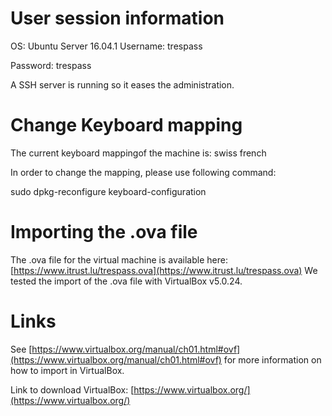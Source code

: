 # User session information
OS: Ubuntu Server 16.04.1
Username: trespass

Password: trespass

A SSH server is running so it eases the administration.

# Change Keyboard mapping
The current keyboard mappingof the machine is: swiss french

In order to change the mapping, please use following command:

sudo dpkg-reconfigure keyboard-configuration

# Importing the .ova file
The .ova file for the virtual machine is available here: [https://www.itrust.lu/trespass.ova](https://www.itrust.lu/trespass.ova)
We tested the import of the .ova file with VirtualBox v5.0.24.

# Links
See [https://www.virtualbox.org/manual/ch01.html#ovf](https://www.virtualbox.org/manual/ch01.html#ovf) for more information on how to import in VirtualBox.

Link to download VirtualBox: [https://www.virtualbox.org/](https://www.virtualbox.org/)
